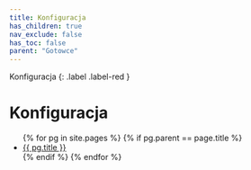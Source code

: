 ```yaml
---
title: Konfiguracja
has_children: true
nav_exclude: false
has_toc: false
parent: "Gotowce"
---
```

Konfiguracja
{: .label .label-red }

# Konfiguracja

<ul>
    {% for pg in site.pages %}
        {% if pg.parent == page.title %}
            <li>
                <a href="{{ site.url }}{{ site.baseurl }}/{{ pg.url }}">{{ pg.title }}</a>
            </li>
        {% endif %}
    {% endfor %}
</ul>

